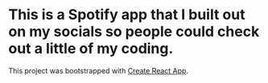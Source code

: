 # This is a Spotify app that I built out on my socials so people could check out a little of my coding.

This project was bootstrapped with [Create React App](https://github.com/facebook/create-react-app).

 
